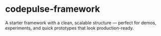 # codepulse-framework
A starter framework with a clean, scalable structure — perfect for demos, experiments, and quick prototypes that look production-ready.
